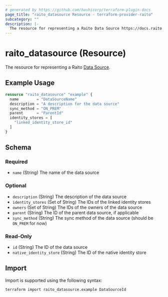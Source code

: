 ```yaml
---
# generated by https://github.com/hashicorp/terraform-plugin-docs
page_title: "raito_datasource Resource - terraform-provider-raito"
subcategory: ""
description: |-
  The resource for representing a Raito Data Source https://docs.raito.io/docs/cloud/datasources.
---
```


# raito_datasource (Resource)

The resource for representing a Raito [Data Source](https://docs.raito.io/docs/cloud/datasources).

## Example Usage

```terraform
resource "raito_datasource" "example" {
  name        = "DataSourceName"
  description = "A description for the data source"
  sync_method = "ON_PREM"
  parent      = "ParentId"
  identity_stores = [
    "linked_identity_store_id"
  ]
}
```

<!-- schema generated by tfplugindocs -->
## Schema

### Required

- `name` (String) The name of the data source

### Optional

- `description` (String) The description of the data source
- `identity_stores` (Set of String) The IDs of the linked identity stores
- `owners` (Set of String) The IDs of the owners of the data source
- `parent` (String) The ID of the parent data source, if applicable
- `sync_method` (String) The sync method of the data source (should be `ON_PREM` for now)

### Read-Only

- `id` (String) The ID of the data source
- `native_identity_store` (String) The ID of the native identity store

## Import

Import is supported using the following syntax:

```shell
terraform import raito_datasource.example DataSourceId
```
